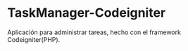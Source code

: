 # TaskManager-Codeigniter
Aplicación para administrar tareas, hecho con el framework Codeigniter(PHP).

